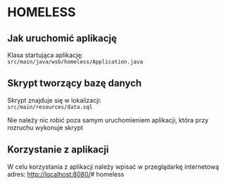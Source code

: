 # HOMELESS
## Jak uruchomić aplikację
Klasa startująca aplikację:  
`src/main/java/wsb/homeless/Application.java`  

## Skrypt tworzący bazę danych
Skrypt znajduje się w lokalizacji:  
`src/main/resources/data.sql`  

Nie należy nic robić poza samym uruchomieniem aplikacji, która przy rozruchu wykonuje skrypt  


## Korzystanie z aplikacji  
W celu korzystania z aplikacji należy wpisać w przeglądarkę internetową adres: [http://localhost:8080/](http://localhost:8080/)# homeless
